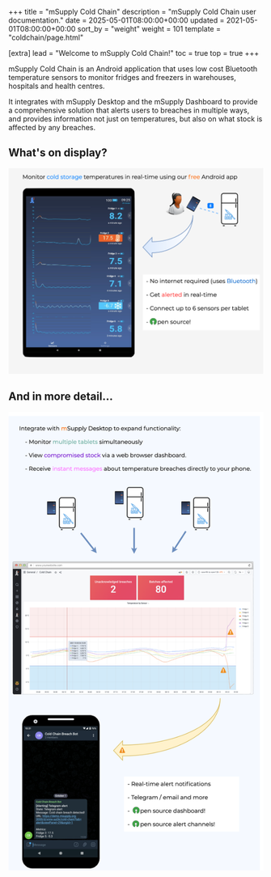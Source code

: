 +++
title = "mSupply Cold Chain"
description = "mSupply Cold Chain user documentation."
date = 2025-05-01T08:00:00+00:00
updated = 2021-05-01T08:00:00+00:00
sort_by = "weight"
weight = 101
template = "coldchain/page.html"

[extra]
lead = "Welcome to mSupply Cold Chain!"
toc = true
top = true
+++

mSupply Cold Chain is an Android application that uses low cost Bluetooth temperature sensors to monitor fridges and freezers in warehouses, hospitals and health centres.

It integrates with mSupply Desktop and the mSupply Dashboard to provide a comprehensive solution that alerts users to breaches in multiple ways, and provides information not just on temperatures, but also on what stock is affected by any breaches.

## What's on display?

![Explainer!](images/coldchain_frontpage_basic.png)

## And in more detail...
![Explainer!](images/coldchain_frontpage_advanced.png)
